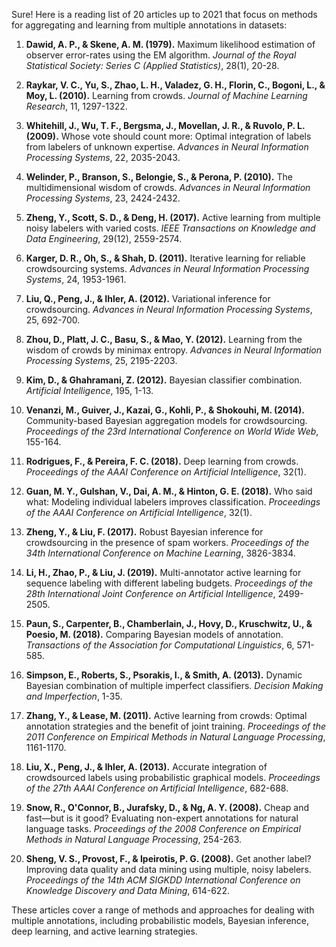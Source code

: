 Sure! Here is a reading list of 20 articles up to 2021 that focus on methods for aggregating and learning from multiple annotations in datasets:

1. **Dawid, A. P., & Skene, A. M. (1979).** Maximum likelihood estimation of observer error-rates using the EM algorithm. *Journal of the Royal Statistical Society: Series C (Applied Statistics)*, 28(1), 20-28.

2. **Raykar, V. C., Yu, S., Zhao, L. H., Valadez, G. H., Florin, C., Bogoni, L., & Moy, L. (2010).** Learning from crowds. *Journal of Machine Learning Research*, 11, 1297-1322.

3. **Whitehill, J., Wu, T. F., Bergsma, J., Movellan, J. R., & Ruvolo, P. L. (2009).** Whose vote should count more: Optimal integration of labels from labelers of unknown expertise. *Advances in Neural Information Processing Systems*, 22, 2035-2043.

4. **Welinder, P., Branson, S., Belongie, S., & Perona, P. (2010).** The multidimensional wisdom of crowds. *Advances in Neural Information Processing Systems*, 23, 2424-2432.

5. **Zheng, Y., Scott, S. D., & Deng, H. (2017).** Active learning from multiple noisy labelers with varied costs. *IEEE Transactions on Knowledge and Data Engineering*, 29(12), 2559-2574.

6. **Karger, D. R., Oh, S., & Shah, D. (2011).** Iterative learning for reliable crowdsourcing systems. *Advances in Neural Information Processing Systems*, 24, 1953-1961.

7. **Liu, Q., Peng, J., & Ihler, A. (2012).** Variational inference for crowdsourcing. *Advances in Neural Information Processing Systems*, 25, 692-700.

8. **Zhou, D., Platt, J. C., Basu, S., & Mao, Y. (2012).** Learning from the wisdom of crowds by minimax entropy. *Advances in Neural Information Processing Systems*, 25, 2195-2203.

9. **Kim, D., & Ghahramani, Z. (2012).** Bayesian classifier combination. *Artificial Intelligence*, 195, 1-13.

10. **Venanzi, M., Guiver, J., Kazai, G., Kohli, P., & Shokouhi, M. (2014).** Community-based Bayesian aggregation models for crowdsourcing. *Proceedings of the 23rd International Conference on World Wide Web*, 155-164.

11. **Rodrigues, F., & Pereira, F. C. (2018).** Deep learning from crowds. *Proceedings of the AAAI Conference on Artificial Intelligence*, 32(1).

12. **Guan, M. Y., Gulshan, V., Dai, A. M., & Hinton, G. E. (2018).** Who said what: Modeling individual labelers improves classification. *Proceedings of the AAAI Conference on Artificial Intelligence*, 32(1).

13. **Zheng, Y., & Liu, F. (2017).** Robust Bayesian inference for crowdsourcing in the presence of spam workers. *Proceedings of the 34th International Conference on Machine Learning*, 3826-3834.

14. **Li, H., Zhao, P., & Liu, J. (2019).** Multi-annotator active learning for sequence labeling with different labeling budgets. *Proceedings of the 28th International Joint Conference on Artificial Intelligence*, 2499-2505.

15. **Paun, S., Carpenter, B., Chamberlain, J., Hovy, D., Kruschwitz, U., & Poesio, M. (2018).** Comparing Bayesian models of annotation. *Transactions of the Association for Computational Linguistics*, 6, 571-585.

16. **Simpson, E., Roberts, S., Psorakis, I., & Smith, A. (2013).** Dynamic Bayesian combination of multiple imperfect classifiers. *Decision Making and Imperfection*, 1-35.

17. **Zhang, Y., & Lease, M. (2011).** Active learning from crowds: Optimal annotation strategies and the benefit of joint training. *Proceedings of the 2011 Conference on Empirical Methods in Natural Language Processing*, 1161-1170.

18. **Liu, X., Peng, J., & Ihler, A. (2013).** Accurate integration of crowdsourced labels using probabilistic graphical models. *Proceedings of the 27th AAAI Conference on Artificial Intelligence*, 682-688.

19. **Snow, R., O'Connor, B., Jurafsky, D., & Ng, A. Y. (2008).** Cheap and fast—but is it good? Evaluating non-expert annotations for natural language tasks. *Proceedings of the 2008 Conference on Empirical Methods in Natural Language Processing*, 254-263.

20. **Sheng, V. S., Provost, F., & Ipeirotis, P. G. (2008).** Get another label? Improving data quality and data mining using multiple, noisy labelers. *Proceedings of the 14th ACM SIGKDD International Conference on Knowledge Discovery and Data Mining*, 614-622.

These articles cover a range of methods and approaches for dealing with multiple annotations, including probabilistic models, Bayesian inference, deep learning, and active learning strategies.